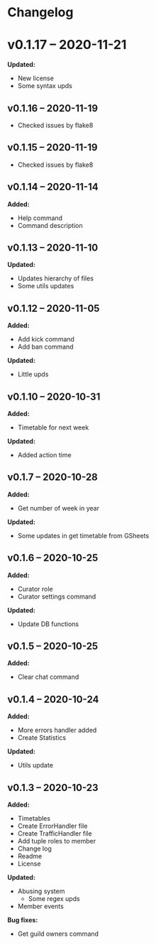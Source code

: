 # Changelog


# v0.1.17 – 2020-11-21
**Updated:**
- New license
- Some syntax upds


## v0.1.16 – 2020-11-19
- Checked issues by flake8


## v0.1.15 – 2020-11-19
- Checked issues by flake8


## v0.1.14 – 2020-11-14
**Added:**
- Help command
- Command description

## v0.1.13 – 2020-11-10
**Updated:**
- Updates hierarchy of files
- Some utils updates


## v0.1.12 – 2020-11-05
**Added:**
- Add kick command
- Add ban command

**Updated:**
- Little upds


## v0.1.10 – 2020-10-31
**Added:**
- Timetable for next week

**Updated:**
- Added action time


## v0.1.7 – 2020-10-28
**Added:**
- Get number of week in year

**Updated:**
- Some updates in get timetable from GSheets


## v0.1.6 – 2020-10-25
**Added:**
- Curator role
- Curator settings command

**Updated:**
- Update DB functions


## v0.1.5 – 2020-10-25
**Added:**
- Clear chat command


## v0.1.4 – 2020-10-24
**Added:**
- More errors handler added
- Create Statistics

**Updated:**
- Utils update


## v0.1.3 – 2020-10-23
**Added:**
- Timetables
- Create ErrorHandler file
- Create TrafficHandler file
- Add tuple roles to member
- Change log
- Readme
- License

**Updated:**
- Abusing system
  - Some regex upds
- Member events

**Bug fixes:**
- Get guild owners command